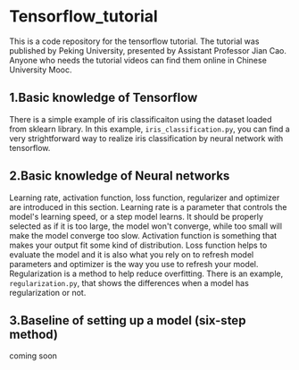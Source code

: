 # Tensorflow_tutorial
This is a code repository for the tensorflow tutorial. The tutorial was published by Peking University, presented by Assistant Professor Jian Cao. Anyone who needs the tutorial videos can find them online in Chinese University Mooc.
## 1.Basic knowledge of Tensorflow ##
There is a simple example of iris classificaiton using the dataset loaded from sklearn library. In this example, `iris_classification.py`, you can find a very strightforward way to realize iris classification by neural network with tensorflow.
## 2.Basic knowledge of Neural networks ##
Learning rate, activation function, loss function, regularizer and optimizer are introduced in this section. Learning rate is a parameter that controls the model's learning speed, or a step model learns. It should be properly selected as if it is too large, the model won't converge, while too small will make the model converge too slow. Activation function is something that makes your output fit some kind of distribution. Loss function helps to evaluate the model and it is also what you rely on to refresh model parameters and optimizer is the way you use to refresh your model. Regularization is a method to help reduce overfitting. There is an example, `regularization.py`, that shows the differences when a model has regularization or not.
## 3.Baseline of setting up a model (six-step method) ##
coming soon

